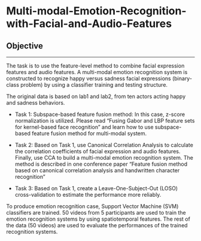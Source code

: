 # Multi-modal-Emotion-Recognition-with-Facial-and-Audio-Features

## Objective
---------------
The task is to use the feature-level method to combine facial expression features and audio features. A multi-modal emotion recognition system is constructed to recognize happy versus sadness facial expressions (binary-class problem) by using a classifier training and testing structure.

The original data is based on lab1 and lab2, from ten actors acting happy and sadness behaviors. 
* Task 1: Subspace-based feature fusion method: In this case, z-score normalization is utilized. Please read “Fusing Gabor and LBP feature sets for kernel-based face recognition” and learn how to use subspace-based feature fusion method for multi-modal system.

* Task 2: Based on Task 1, use Canonical Correlation Analysis to calculate the correlation coefficients of facial expression and audio features. Finally, use CCA to build a multi-modal emotion recognition system. The method is described in one conference paper “Feature fusion method based on canonical correlation analysis and handwritten character recognition”
* Task 3: Based on Task 1, create a Leave-One-Subject-Out (LOSO) cross-validation to estimate the performance more reliably.

To produce emotion recognition case, Support Vector Machine (SVM) classifiers are trained.  50 videos from 5 participants are used to train the emotion recognition systems by using spatiotemporal features. The rest of the data (50 videos) are used to evaluate the performances of the trained recognition systems.
